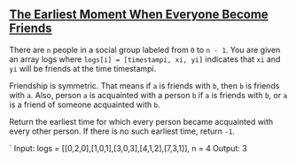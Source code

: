 ## [The Earliest Moment When Everyone Become Friends](https://leetcode.com/problems/the-earliest-moment-when-everyone-become-friends/)

There are `n` people in a social group labeled from `0` to `n - 1`. You are given an array logs where `logs[i] = [timestampi, xi, yi]` indicates that `xi` and `yi` will be friends at the time timestampi.

Friendship is symmetric. That means if `a` is friends with `b`, then `b` is friends with `a`. Also, person `a` is acquainted with a person `b` if `a` is friends with `b`, or `a` is a friend of someone acquainted with `b`.

Return the earliest time for which every person became acquainted with every other person. If there is no such earliest time, return `-1`.

`
Input: logs = [[0,2,0],[1,0,1],[3,0,3],[4,1,2],[7,3,1]], n = 4
Output: 3
```
